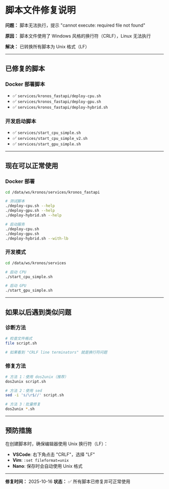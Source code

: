 # 脚本文件修复说明

**问题：** 脚本无法执行，提示 "cannot execute: required file not found"

**原因：** 脚本文件使用了 Windows 风格的换行符（CRLF），Linux 无法执行

**解决：** 已转换所有脚本为 Unix 格式（LF）

---

## 已修复的脚本

### Docker 部署脚本

- ✅ `services/kronos_fastapi/deploy-cpu.sh`
- ✅ `services/kronos_fastapi/deploy-gpu.sh`
- ✅ `services/kronos_fastapi/deploy-hybrid.sh`

### 开发启动脚本

- ✅ `services/start_cpu_simple.sh`
- ✅ `services/start_cpu_simple_v2.sh`
- ✅ `services/start_gpu_simple.sh`

---

## 现在可以正常使用

### Docker 部署

```bash
cd /data/ws/kronos/services/kronos_fastapi

# 测试脚本
./deploy-cpu.sh --help
./deploy-gpu.sh --help
./deploy-hybrid.sh --help

# 启动服务
./deploy-cpu.sh
./deploy-gpu.sh
./deploy-hybrid.sh --with-lb
```

### 开发模式

```bash
cd /data/ws/kronos/services

# 启动 CPU
./start_cpu_simple.sh

# 启动 GPU
./start_gpu_simple.sh
```

---

## 如果以后遇到类似问题

### 诊断方法

```bash
# 检查文件格式
file script.sh

# 如果看到 "CRLF line terminators" 就是换行符问题
```

### 修复方法

```bash
# 方法 1：使用 dos2unix（推荐）
dos2unix script.sh

# 方法 2：使用 sed
sed -i 's/\r$//' script.sh

# 方法 3：批量修复
dos2unix *.sh
```

---

## 预防措施

在创建脚本时，确保编辑器使用 Unix 换行符（LF）：

- **VSCode**: 右下角点击 "CRLF"，选择 "LF"
- **Vim**: `:set fileformat=unix`
- **Nano**: 保存时会自动使用 Unix 格式

---

**修复时间：** 2025-10-16
**状态：** ✅ 所有脚本已修复并可正常使用
